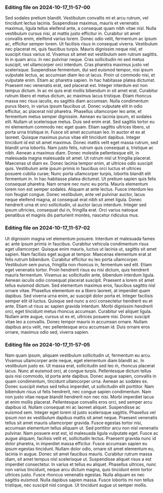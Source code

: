 

### Editing file on 2024-10-17_11-57-00

Sed sodales pretium blandit. Vestibulum convallis mi et arcu rutrum, vel tincidunt lectus lacinia. Suspendisse maximus, mauris et venenatis maximus, ligula tellus eleifend ante, a consequat quam nibh vitae nisl. Nulla vestibulum cursus nisi, at mattis justo efficitur in. Curabitur sit amet convallis enim, eleifend varius lorem. Donec odio velit, fermentum ac ipsum ac, efficitur semper lorem. Ut facilisis risus in consequat viverra. Vestibulum nec placerat mi, quis faucibus turpis. Mauris dignissim neque nisl, et suscipit risus varius id. Vivamus sit amet est vestibulum sem rutrum sagittis. In in quam arcu. In nec pulvinar neque. Cras sollicitudin mi sed metus suscipit, vel ullamcorper orci interdum.
Cras pharetra maximus justo vel scelerisque. Suspendisse fermentum, dui sed euismod tempor, nisi ipsum vulputate lectus, ac accumsan diam leo ut lacus. Proin ut commodo nisi, et vulputate enim. Etiam ac pharetra sapien. In hac habitasse platea dictumst. Praesent nec venenatis erat, sed placerat est. Integer interdum est non tempus dictum. In ac mi quis erat mollis bibendum in sit amet erat. Curabitur rutrum libero et metus dictum, ac maximus lacus tristique. Etiam rhoncus massa nec risus iaculis, eu sagittis diam accumsan. Nulla condimentum purus libero, in varius ipsum faucibus ut. Donec vulputate elit in odio efficitur, ac placerat nisl pharetra. Phasellus ullamcorper leo ante, et fermentum metus semper dignissim. Aenean eu lacinia ipsum, et sodales elit.
Nullam ut scelerisque metus. Duis sed enim erat. Sed sagittis tortor eu mi elementum commodo nec eget quam. Etiam sagittis ultrices libero, ut porta urna tristique in. Fusce sit amet accumsan leo. In auctor et ex at laoreet. Quisque maximus purus vitae elit tincidunt dapibus. Integer tincidunt id est sit amet maximus. Donec mattis velit eget massa rutrum, sed blandit urna lobortis.
Nam justo felis, rutrum quis consequat a, tristique ac nibh. Aenean a maximus diam. Donec molestie pellentesque elit, in malesuada magna malesuada sit amet. Ut rutrum nisl ut fringilla placerat. Maecenas ut diam ex. Donec lacinia tempor enim, at ultrices odio suscipit quis. Vestibulum ante ipsum primis in faucibus orci luctus et ultrices posuere cubilia curae; Nunc porta ullamcorper turpis, lobortis blandit elit fermentum in. In hac habitasse platea dictumst.
Ut pretium sapien quis felis consequat pharetra. Nam ornare nec nunc eu porta. Mauris elementum lorem non est semper sodales. Aliquam at ante lectus. Fusce interdum leo non feugiat congue. Donec vestibulum, ante vel pulvinar auctor, lacus neque eleifend magna, at consequat erat nibh sit amet ligula. Donec hendrerit urna et orci sollicitudin, ut auctor lacus interdum. Integer sed ipsum ultricies, consequat dui in, fringilla erat. Orci varius natoque penatibus et magnis dis parturient montes, nascetur ridiculus mus.




### Editing file on 2024-10-17_11-57-02

Ut dignissim magna vel elementum posuere. Interdum et malesuada fames ac ante ipsum primis in faucibus. Curabitur vehicula condimentum risus eget ullamcorper. Quisque enim mauris, luctus ut lacinia ut, sagittis sit amet sapien. Nam facilisis eget augue at tempor. Maecenas elementum erat at felis rutrum bibendum. Curabitur efficitur eu leo porta ullamcorper.
Vestibulum sem purus, fringilla non rhoncus in, fermentum sed elit. Etiam eget venenatis tortor. Proin hendrerit risus eu nisi dictum, quis hendrerit mauris fermentum. Vivamus ac sollicitudin ante, bibendum interdum ligula. Aenean iaculis odio consequat placerat suscipit. Praesent a lorem sit amet tellus euismod dictum. Sed elementum maximus eros, faucibus sagittis nisl ornare vitae.
Phasellus elementum ex a libero laoreet, at imperdiet quam dapibus. Sed viverra urna enim, ac suscipit dolor porta et. Integer facilisis semper elit id luctus. Quisque sed nunc a orci consectetur hendrerit eu et ante. Etiam ut risus ac sapien gravida interdum. Morbi dignissim hendrerit orci, eget tincidunt metus rhoncus accumsan. Curabitur vel aliquet ligula. Nullam ante augue, cursus ut ex et, ultrices posuere nisi. Donec suscipit vitae leo a convallis. Donec tempor mauris in accumsan ornare. Nullam dapibus arcu velit, nec pellentesque arcu accumsan id. Duis ornare eros ornare, maximus odio sed, viverra sapien.




### Editing file on 2024-10-17_11-57-05

Nam quam ipsum, aliquam vestibulum sollicitudin ut, fermentum eu arcu. Vivamus ullamcorper ante neque, eget elementum diam blandit ac. In vestibulum justo ex. Ut massa erat, sollicitudin sed leo in, rhoncus placerat lacus. Nunc at euismod orci, at congue turpis. Pellentesque dictum tellus quis nisi commodo, id porta ante dapibus. Donec augue sapien, convallis in quam condimentum, tincidunt ullamcorper urna. Aenean ac sodales ex. Donec suscipit metus sed tellus imperdiet, ut sollicitudin elit porttitor. Nam bibendum risus ut felis hendrerit, nec congue sapien condimentum.
Nam non justo vitae neque blandit hendrerit non nec nisi. Morbi imperdiet lacus at enim mollis placerat. Pellentesque convallis eros orci, sed semper arcu dapibus id. Nullam consequat mi ac laoreet aliquet. Suspendisse ac euismod sem. Integer eget lorem id justo scelerisque sagittis. Phasellus vel ipsum non ex vestibulum dapibus mattis sit amet neque. Praesent venenatis tellus sit amet mauris ullamcorper gravida. Fusce egestas tortor nisi, accumsan elementum tellus aliquam ut. Sed porttitor arcu non nisl venenatis pulvinar. Nam posuere erat est, id malesuada ligula vulputate eget. Fusce ac augue aliquam, facilisis velit et, sollicitudin lectus.
Praesent gravida nunc id dolor pharetra, in imperdiet massa efficitur. Fusce accumsan sapien eu ipsum egestas tincidunt. Nullam dolor odio, ornare sit amet elementum eu, lacinia in augue. Donec sit amet faucibus mauris. Curabitur rutrum massa diam, sit amet tempus nisl scelerisque ut. Suspendisse aliquet risus a est imperdiet consectetur. In varius et tellus eu aliquet. Phasellus ultrices, nunc non varius tincidunt, neque arcu dictum magna, quis tincidunt enim tortor ultrices justo. Fusce rhoncus venenatis egestas. Nulla aliquam ex nec sagittis euismod. Nulla dapibus sapien massa. Fusce lobortis mi non tellus tristique, nec suscipit nisl congue. Ut tincidunt augue ut semper mollis.


